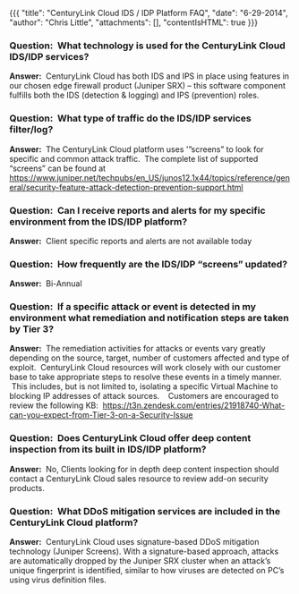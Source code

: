 {{{
  "title": "CenturyLink Cloud IDS / IDP Platform FAQ",
  "date": "6-29-2014",
  "author": "Chris Little",
  "attachments": [],
  "contentIsHTML": true
}}}

<h3><strong>Question:</strong>&nbsp; What technology is used for the CenturyLink Cloud IDS/IDP services?</h3>
<p><strong>Answer:</strong>&nbsp; CenturyLink Cloud&nbsp;has both IDS and IPS in place using features in our chosen edge firewall product (Juniper SRX) – this software component fulfills both the IDS (detection &amp; logging) and IPS (prevention) roles.</p>
<h3><strong>Question:</strong>&nbsp; What type of traffic do the IDS/IDP services filter/log?</h3>
<p><strong>Answer:</strong>&nbsp; The CenturyLink Cloud&nbsp;platform uses '”screens” to look for specific and common attack traffic.&nbsp; The complete list of supported “screens” can be found at <a href="https://www.juniper.net/techpubs/en_US/junos12.1x44/topics/reference/general/security-feature-attack-detection-prevention-support.html">https://www.juniper.net/techpubs/en_US/junos12.1x44/topics/reference/general/security-feature-attack-detection-prevention-support.html</a></p>
<h3><strong>Question:</strong>&nbsp; Can I receive reports and alerts for my specific environment from the IDS/IDP platform?</h3>
<p><strong>Answer:</strong>&nbsp; Client specific reports and alerts are not available today</p>
<h3><strong>Question:</strong>&nbsp; How frequently are the IDS/IDP “screens” updated?</h3>
<p><strong>Answer:</strong>&nbsp; Bi-Annual</p>
<h3><strong>Question:</strong>&nbsp; If a specific attack or event is detected in my environment what remediation and notification steps are taken by Tier 3?&nbsp;</h3>
<p><strong>Answer:</strong>&nbsp; The remediation activities for attacks or events vary greatly depending on the source, target, number of customers affected&nbsp;and type of exploit. &nbsp;CenturyLink Cloud resources will work closely with our customer
  base to take appropriate steps to resolve these events in a timely manner. &nbsp;This includes, but is not limited to, isolating a specific Virtual Machine to blocking IP addresses of attack sources. &nbsp; &nbsp;Customers are encouraged to review the
  following KB: &nbsp;<a href="https://t3n.zendesk.com/entries/21918740-What-can-you-expect-from-Tier-3-on-a-Security-Issue" target="_blank">https://t3n.zendesk.com/entries/21918740-What-can-you-expect-from-Tier-3-on-a-Security-Issue</a>
</p>
<h3><strong>Question:</strong>&nbsp; Does CenturyLink Cloud offer deep content inspection from its built in IDS/IDP platform?</h3>
<p><strong>Answer:</strong>&nbsp; No, Clients looking for in depth deep content inspection should contact a CenturyLink Cloud&nbsp;sales resource to review add-on security products.</p>
<h3>Question: &nbsp;What DDoS mitigation services are included in the CenturyLink Cloud&nbsp;platform?</h3>
<p><strong>Answer:</strong>&nbsp; CenturyLink Cloud&nbsp;uses signature-based DDoS mitigation technology (Juniper Screens). With a signature-based approach, attacks are automatically dropped by the Juniper SRX cluster when an attack’s unique fingerprint
  is identified, similar to how viruses are detected on PC’s using virus definition files.</p>